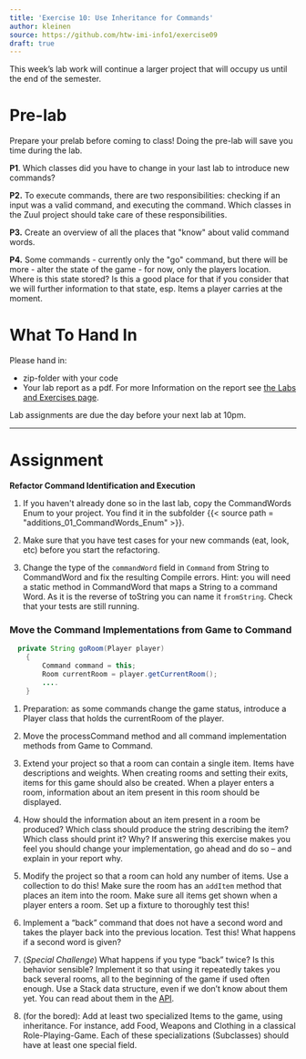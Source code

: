 ```yaml
---
title: 'Exercise 10: Use Inheritance for Commands'
author: kleinen
source: https://github.com/htw-imi-info1/exercise09
draft: true
---
```


This week&#8217;s lab work will continue a larger project that will occupy us until the end of the semester.

# Pre-lab

Prepare your prelab before coming to class! Doing the pre-lab will save you time during the lab.

**P1**. Which classes did you have to change in your last lab to introduce new commands?

**P2.** To execute commands, there are two responsibilities: checking if an input was a valid command, and executing the command. Which classes in the Zuul project should take care of these responsibilities.

**P3.** Create an overview of all the places that "know" about valid command words.

**P4.** Some commands - currently only the "go" command, but there will be more - alter the state of the game - for now, only the players location. Where is this state stored? Is this a good place for that if you consider that we will further information to that state, esp. Items a player carries at the moment.


# What To Hand In
Please hand in:
* zip-folder with your code
* Your lab report as a pdf. For more Information on the report see [the Labs and Exercises page](../).

Lab assignments are due the day before your next lab at 10pm.

* * *

# Assignment

**Refactor Command Identification and Execution**

1. If you haven't already done so in the last lab, copy the CommandWords Enum to your project. You find it in the subfolder {{< source path = "additions_01_CommandWords_Enum" >}}.

2. Make sure that you have test cases for your new commands (eat, look, etc) before you start the refactoring.

2. Change the type of the `commandWord` field in `Command` from String to CommandWord and fix the resulting Compile errors. 
Hint: you will need a static method in CommandWord that maps a String to a command Word. As it is the reverse of toString you can name it `fromString`. Check that your tests are still running.

### Move the Command Implementations from Game to Command

```java
  private String goRoom(Player player) 
    {
        Command command = this;
        Room currentRoom = player.getCurrentRoom();
        ....
    }
```


1. Preparation: as some commands change the game status, introduce a Player class that holds the currentRoom of the player.

3. Move the processCommand method and all command implementation methods from Game to Command.

2.  Extend your project so that a room can contain a single item. Items have descriptions and weights. When creating rooms and setting their exits, items for this game should also be created. When a player enters a room, information about an item present in this room should be displayed.
3.  How should the information about an item present in a room be produced? Which class should produce the string describing the item? Which class should print it? Why? If answering this exercise makes you feel you should change your implementation, go ahead and do so &#8211; and explain in your report why.
4.  Modify the project so that a room can hold any number of items. Use a collection to do this! Make sure the room has an `addItem` method that places an item into the room. Make sure all items get shown when a player enters a room. Set up a fixture to thoroughly test this!

5.  Implement a &#8220;back&#8221; command that does not have a second word and takes the player back into the previous location. Test this! What happens if a second word is given?

6.  (*Special Challenge*) What happens if you type &#8220;back&#8221; twice? Is this behavior sensible? Implement it so that using it repeatedly takes you back several rooms, all to the beginning of the game if used often enough. Use a Stack data structure, even if we don&#8217;t know about them yet. You can read about them in the [API][1].
7.  (for the bored): Add at least two specialized Items to the game, using inheritance. For instance, add Food, Weapons and Clothing in a classical Role-Playing-Game. Each of these specializations (Subclasses) should have at least one special field.


 [1]: https://docs.oracle.com/javase/8/docs/api/java/util/Stack.html
